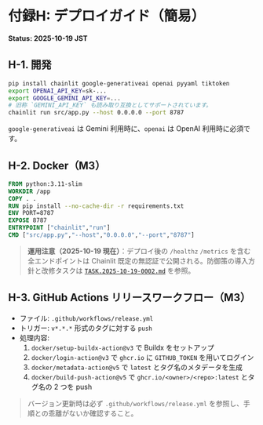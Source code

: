 # 付録H: デプロイガイド（簡易）
**Status: 2025-10-19 JST**

## H-1. 開発
```bash
pip install chainlit google-generativeai openai pyyaml tiktoken
export OPENAI_API_KEY=sk-...
export GOOGLE_GEMINI_API_KEY=...
# 旧称 `GEMINI_API_KEY` も読み取り互換としてサポートされています。
chainlit run src/app.py --host 0.0.0.0 --port 8787
```

`google-generativeai` は Gemini 利用時に、`openai` は OpenAI 利用時に必須です。

## H-2. Docker（M3）
```Dockerfile
FROM python:3.11-slim
WORKDIR /app
COPY . .
RUN pip install --no-cache-dir -r requirements.txt
ENV PORT=8787
EXPOSE 8787
ENTRYPOINT ["chainlit","run"]
CMD ["src/app.py","--host","0.0.0.0","--port","8787"]
```

> **運用注意（2025-10-19 現在）**：デプロイ後の `/healthz` `/metrics` を含む全エンドポイントは Chainlit 既定の無認証で公開される。防御策の導入方針と改修タスクは [`TASK.2025-10-19-0002.md`](../../TASK.2025-10-19-0002.md) を参照。

## H-3. GitHub Actions リリースワークフロー（M3）
- ファイル: `.github/workflows/release.yml`
- トリガー: `v*.*.*` 形式のタグに対する `push`
- 処理内容:
  1. `docker/setup-buildx-action@v3` で Buildx をセットアップ
  2. `docker/login-action@v3` で `ghcr.io` に `GITHUB_TOKEN` を用いてログイン
  3. `docker/metadata-action@v5` で `latest` とタグ名のメタデータを生成
  4. `docker/build-push-action@v5` で `ghcr.io/<owner>/<repo>:latest` とタグ名の 2 つを push

> バージョン更新時は必ず `.github/workflows/release.yml` を参照し、手順との乖離がないか確認すること。
